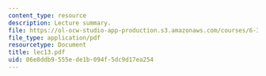 ```yaml
---
content_type: resource
description: Lecture summary.
file: https://ol-ocw-studio-app-production.s3.amazonaws.com/courses/6-341-discrete-time-signal-processing-fall-2005/06e8ddb9555ede1b094f5dc9d17ea254_lec13.pdf
file_type: application/pdf
resourcetype: Document
title: lec13.pdf
uid: 06e8ddb9-555e-de1b-094f-5dc9d17ea254
---
```

